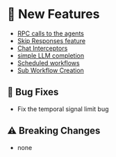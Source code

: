 # 🚀 New Features

- [RPC calls to the agents](https://xiansaiplatform.github.io/XiansAi.PublicDocs/4-automation/1-external-triggers/)
- [Skip Responses feature](https://xiansaiplatform.github.io/XiansAi.PublicDocs/2-agent-communication/5-skip-llm-response/)
- [Chat Interceptors](https://xiansaiplatform.github.io/XiansAi.PublicDocs/2-agent-communication/7-chat-interceptors/)
- [simple LLM completion](https://xiansaiplatform.github.io/XiansAi.PublicDocs/n-encyclopedia/llm-completion/)
- [Scheduled workflows](https://xiansaiplatform.github.io/XiansAi.PublicDocs/4-automation/2-scheduled-execution/)
- [Sub Workflow Creation](https://xiansaiplatform.github.io/XiansAi.PublicDocs/4-automation/5-creating-sub-flows/)

## 🐛 Bug Fixes

- Fix the temporal signal limit bug

## ⚠️ Breaking Changes

- none
